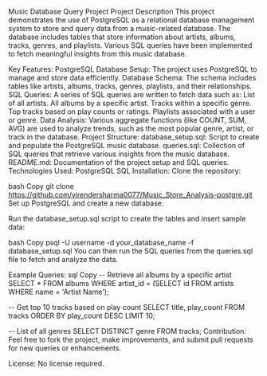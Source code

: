 Music Database Query Project
Project Description
This project demonstrates the use of PostgreSQL as a relational database management system to store and query data from a music-related database. The database includes tables that store information about artists, albums, tracks, genres, and playlists. Various SQL queries have been implemented to fetch meaningful insights from this music database.

Key Features:
PostgreSQL Database Setup: The project uses PostgreSQL to manage and store data efficiently.
Database Schema: The schema includes tables like artists, albums, tracks, genres, playlists, and their relationships.
SQL Queries: A series of SQL queries are written to fetch data such as:
List of all artists.
All albums by a specific artist.
Tracks within a specific genre.
Top tracks based on play counts or ratings.
Playlists associated with a user or genre.
Data Analysis: Various aggregate functions (like COUNT, SUM, AVG) are used to analyze trends, such as the most popular genre, artist, or track in the database.
Project Structure:
database_setup.sql: Script to create and populate the PostgreSQL music database.
queries.sql: Collection of SQL queries that retrieve various insights from the music database.
README.md: Documentation of the project setup and SQL queries.
Technologies Used:
PostgreSQL
SQL
Installation:
Clone the repository:

bash
Copy
git clone https://github.com/virendersharma0077/Music_Store_Analysis-postgre.git
Set up PostgreSQL and create a new database.

Run the database_setup.sql script to create the tables and insert sample data:

bash
Copy
psql -U username -d your_database_name -f database_setup.sql
You can then run the SQL queries from the queries.sql file to fetch and analyze the data.

Example Queries:
sql
Copy
-- Retrieve all albums by a specific artist
SELECT * FROM albums WHERE artist_id = (SELECT id FROM artists WHERE name = 'Artist Name');

-- Get top 10 tracks based on play count
SELECT title, play_count FROM tracks ORDER BY play_count DESC LIMIT 10;

-- List of all genres
SELECT DISTINCT genre FROM tracks;
Contribution:
Feel free to fork the project, make improvements, and submit pull requests for new queries or enhancements.

License:
No license required.

